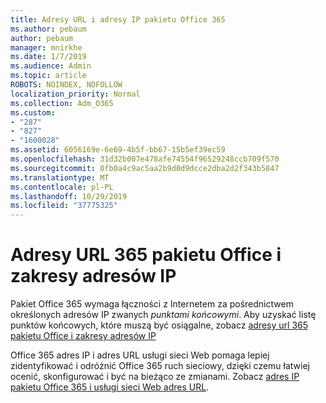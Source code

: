 ```yaml
---
title: Adresy URL i adresy IP pakietu Office 365
ms.author: pebaum
author: pebaum
manager: mnirkhe
ms.date: 1/7/2019
ms.audience: Admin
ms.topic: article
ROBOTS: NOINDEX, NOFOLLOW
localization_priority: Normal
ms.collection: Adm_O365
ms.custom:
- "287"
- "827"
- "1600028"
ms.assetid: 6056169e-6e69-4b5f-bb67-15b5ef39ec59
ms.openlocfilehash: 31d32b007e478afe74554f96529248ccb709f570
ms.sourcegitcommit: 0fb0a4c9ac5aa2b9d0d9dcce2dba2d2f343b5847
ms.translationtype: MT
ms.contentlocale: pl-PL
ms.lasthandoff: 10/29/2019
ms.locfileid: "37775325"
---
```

# <a name="office-365-urls-and-ip-address-ranges"></a>Adresy URL 365 pakietu Office i zakresy adresów IP

Pakiet Office 365 wymaga łączności z Internetem za pośrednictwem określonych adresów IP zwanych *punktami końcowymi*.
Aby uzyskać listę punktów końcowych, które muszą być osiągalne, zobacz [adresy url 365 pakietu Office i zakresy adresów IP](https://docs.microsoft.com/office365/enterprise/urls-and-ip-address-ranges) 

Office 365 adres IP i adres URL usługi sieci Web pomaga lepiej zidentyfikować i odróżnić Office 365 ruch sieciowy, dzięki czemu łatwiej ocenić, skonfigurować i być na bieżąco ze zmianami. Zobacz [adres IP pakietu Office 365 i usługi sieci Web adres URL](https://docs.microsoft.com/office365/enterprise/office-365-ip-web-service).
